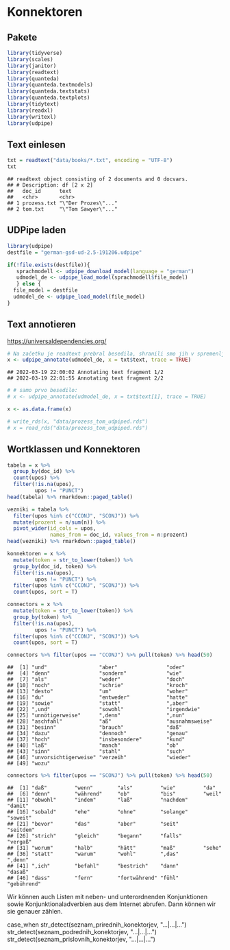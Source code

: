 # Konnektoren

## Pakete


```r
library(tidyverse)
library(scales)
library(janitor)
library(readtext)
library(quanteda)
library(quanteda.textmodels)
library(quanteda.textstats)
library(quanteda.textplots)
library(tidytext)
library(readxl)
library(writexl)
library(udpipe)
```

## Text einlesen


```r
txt = readtext("data/books/*.txt", encoding = "UTF-8")
txt
```

```
## readtext object consisting of 2 documents and 0 docvars.
## # Description: df [2 x 2]
##   doc_id      text               
##   <chr>       <chr>              
## 1 prozess.txt "\"Der Prozes\"..."
## 2 tom.txt     "\"Tom Sawyer\"..."
```

## UDPipe laden


```r
library(udpipe)
destfile = "german-gsd-ud-2.5-191206.udpipe"

if(!file.exists(destfile)){
   sprachmodell <- udpipe_download_model(language = "german")
   udmodel_de <- udpipe_load_model(sprachmodell$file_model)
   } else {
  file_model = destfile
  udmodel_de <- udpipe_load_model(file_model)
}
```

## Text annotieren

https://universaldependencies.org/


```r
# Na začetku je readtext prebral besedila, shranili smo jih v spremenljivki "txt".
x <- udpipe_annotate(udmodel_de, x = txt$text, trace = TRUE)
```

```
## 2022-03-19 22:00:02 Annotating text fragment 1/2
## 2022-03-19 22:01:55 Annotating text fragment 2/2
```

```r
# # samo prvo besedilo:
# x <- udpipe_annotate(udmodel_de, x = txt$text[1], trace = TRUE)

x <- as.data.frame(x)
```



```r
# write_rds(x, "data/prozess_tom_udpiped.rds")
# x = read_rds("data/prozess_tom_udpiped.rds")
```

## Wortklassen und Konnektoren


```r
tabela = x %>% 
  group_by(doc_id) %>% 
  count(upos) %>% 
  filter(!is.na(upos),
         upos != "PUNCT")
head(tabela) %>% rmarkdown::paged_table()
```

<div data-pagedtable="false">
  <script data-pagedtable-source type="application/json">
{"columns":[{"label":["doc_id"],"name":[1],"type":["chr"],"align":["left"]},{"label":["upos"],"name":[2],"type":["chr"],"align":["left"]},{"label":["n"],"name":[3],"type":["int"],"align":["right"]}],"data":[{"1":"doc1","2":"ADJ","3":"5284"},{"1":"doc1","2":"ADP","3":"6350"},{"1":"doc1","2":"ADV","3":"8387"},{"1":"doc1","2":"AUX","3":"4390"},{"1":"doc1","2":"CCONJ","3":"2425"},{"1":"doc1","2":"DET","3":"8050"}],"options":{"columns":{"min":{},"max":[10]},"rows":{"min":[10],"max":[10]},"pages":{}}}
  </script>
</div>

```r
vezniki = tabela %>% 
  filter(upos %in% c("CCONJ", "SCONJ")) %>% 
  mutate(prozent = n/sum(n)) %>% 
  pivot_wider(id_cols = upos, 
              names_from = doc_id, values_from = n:prozent)
head(vezniki) %>% rmarkdown::paged_table()
```

<div data-pagedtable="false">
  <script data-pagedtable-source type="application/json">
{"columns":[{"label":["upos"],"name":[1],"type":["chr"],"align":["left"]},{"label":["n_doc1"],"name":[2],"type":["int"],"align":["right"]},{"label":["n_doc2"],"name":[3],"type":["int"],"align":["right"]},{"label":["prozent_doc1"],"name":[4],"type":["dbl"],"align":["right"]},{"label":["prozent_doc2"],"name":[5],"type":["dbl"],"align":["right"]}],"data":[{"1":"CCONJ","2":"2425","3":"3270","4":"0.5897374","5":"0.7161629"},{"1":"SCONJ","2":"1687","3":"1296","4":"0.4102626","5":"0.2838371"}],"options":{"columns":{"min":{},"max":[10]},"rows":{"min":[10],"max":[10]},"pages":{}}}
  </script>
</div>



```r
konnektoren = x %>% 
  mutate(token = str_to_lower(token)) %>% 
  group_by(doc_id, token) %>% 
  filter(!is.na(upos),
         upos != "PUNCT") %>% 
  filter(upos %in% c("CCONJ", "SCONJ")) %>% 
  count(upos, sort = T)
```



```r
connectors = x %>% 
  mutate(token = str_to_lower(token)) %>% 
  group_by(token) %>% 
  filter(!is.na(upos),
         upos != "PUNCT") %>% 
  filter(upos %in% c("CCONJ", "SCONJ")) %>% 
  count(upos, sort = T)
```



```r
connectors %>% filter(upos == "CCONJ") %>% pull(token) %>% head(50)
```

```
##  [1] "und"                 "aber"                "oder"               
##  [4] "denn"                "sondern"             "wie"                
##  [7] "als"                 "weder"               "doch"               
## [10] "noch"                "schrie"              "kroch"              
## [13] "desto"               "um"                  "woher"              
## [16] "du"                  "entweder"            "hatte"              
## [19] "sowie"               "statt"               ",aber"              
## [22] ",und"                "sowohl"              "irgendwie"          
## [25] "unnötigerweise"      ",denn"               ",nun"               
## [28] "aschfahl"            "aß"                  "ausnahmsweise"      
## [31] "besinn"              "brauch"              "daß"                
## [34] "dazu"                "dennoch"             "genau"              
## [37] "hoch"                "insbesondere"        "kund"               
## [40] "laß"                 "manch"               "ob"                 
## [43] "sinn"                "stahl"               "such"               
## [46] "unvorsichtigerweise" "verzeih"             "wieder"             
## [49] "wozu"
```


```r
connectors %>% filter(upos == "SCONJ") %>% pull(token) %>% head(50)
```

```
##  [1] "daß"         "wenn"        "als"         "wie"         "da"         
##  [6] "denn"        "während"     "ob"          "bis"         "weil"       
## [11] "obwohl"      "indem"       "laß"         "nachdem"     "damit"      
## [16] "sobald"      "ehe"         "ohne"        "solange"     "soweit"     
## [21] "bevor"       "das"         "aber"        "seit"        "seitdem"    
## [26] "strich"      "gleich"      "begann"      "falls"       "vergaß"     
## [31] "worum"       "halb"        "hätt"        "maß"         "sehe"       
## [36] "statt"       "warum"       "wohl"        ",das"        ",denn"      
## [41] ",ich"        "befahl"      "bestrich"    "dann"        "dasaß"      
## [46] "dass"        "fern"        "fortwährend" "fühl"        "gebührend"
```

Wir können auch Listen mit neben- und unterordnenden Konjunktionen sowie Konjunktionaladverbien aus dem Internet abrufen. Dann können wir sie genauer zählen. 

<!-- Z medmrežja lahko tudi potegnemo sezname prirednih in podrednih veznikov ter vezniških prislovov (Konjunktionaladverbien). -->
<!-- Potem jih lahko natančneje preštejemo -->

case_when
str_detect(seznam_prirednih_konektorjev, "...|...|...")
str_detect(seznam_podrednih_konektorjev, "...|...|...")
str_detect(seznam_prislovnih_konektorjev, "...|...|...")
